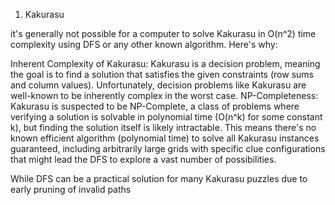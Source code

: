 1. Kakurasu

it's generally not possible for a computer to solve Kakurasu in O(n^2) time complexity using DFS or any other known algorithm. Here's why:

Inherent Complexity of Kakurasu: Kakurasu is a decision problem, meaning the goal is to find a solution that satisfies the given constraints (row sums and column values). Unfortunately, decision problems like Kakurasu are well-known to be inherently complex in the worst case.
NP-Completeness: Kakurasu is suspected to be NP-Complete, a class of problems where verifying a solution is solvable in polynomial time (O(n^k) for some constant k), but finding the solution itself is likely intractable. This means there's no known efficient algorithm (polynomial time) to solve all Kakurasu instances guaranteed, including arbitrarily large grids with specific clue configurations that might lead the DFS to explore a vast number of possibilities.

While DFS can be a practical solution for many Kakurasu puzzles due to early pruning of invalid paths
